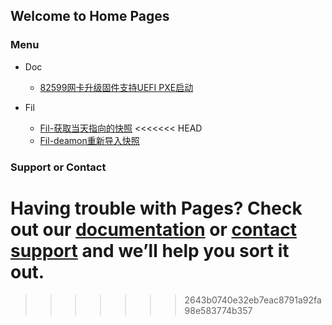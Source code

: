 ## Welcome to Home Pages


### Menu

- Doc
    - [82599网卡升级固件支持UEFI PXE启动](Doc/82599-upgrade.md)

- Fil
    - [Fil-获取当天指向的快照](Fil/fil-chain-snapshots-fallback.md)
<<<<<<< HEAD
    - [Fil-deamon重新导入快照](Fil/fil-chain-snapshot-import.md)

### Support or Contact

Having trouble with Pages? Check out our [documentation](https://docs.github.com/categories/github-pages-basics/) or [contact support](https://support.github.com/contact) and we’ll help you sort it out.
=======

>>>>>>> 2643b0740e32eb7eac8791a92fa98e583774b357
